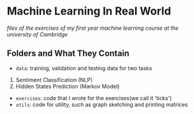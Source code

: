 # Machine Learning In Real World
*files of the exercises of my first year machine learning course at the university of Cambridge*

## Folders and What They Contain
- `data`: training, validation and testing data for two tasks
1. Sentiment Classification (NLP)
2. Hidden States Prediction (Markov Model)
- `exercises`: code that I wrote for the exercises(we call it 'ticks')  
- `utils`: code for utility, such as graph sketching and printing matrices
